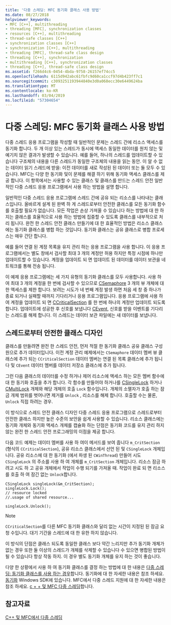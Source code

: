 ```yaml
---
title: '다중 스레딩: MFC 동기화 클래스 사용 방법'
ms.date: 08/27/2018
helpviewer_keywords:
- MFC [C++], multithreading
- threading [MFC], synchronization classes
- resources [C++], multithreading
- thread-safe classes [C++]
- synchronization classes [C++]
- synchronization [C++], multithreading
- threading [MFC], thread-safe class design
- threading [C++], synchronization
- multithreading [C++], synchronization classes
- threading [C++], thread-safe class design
ms.assetid: f266d4c6-0454-4bda-9758-26157ef74cc5
ms.openlocfilehash: 6115d942abc61fbfc9d60ca1ccf97d4b423ff7c1
ms.sourcegitcommit: c3093251193944840e3d0a068ecc30e6449624ba
ms.translationtype: MT
ms.contentlocale: ko-KR
ms.lasthandoff: 03/04/2019
ms.locfileid: "57304654"
---
```

# <a name="multithreading-how-to-use-the-mfc-synchronization-classes"></a>다중 스레딩: MFC 동기화 클래스 사용 방법

다중 스레드 응용 프로그램을 작성할 때 일반적인 문제는 스레드 간에 리소스 액세스를 동기화 합니다. 두 개 이상 있는 스레드가 동시에 액세스 동일한 데이터를 원치 않는 및 예기치 않은 결과가 발생할 수 있습니다. 예를 들어, 하나의 스레드를 업데이트할 수 있습니다 구조체의 내용을 다른 스레드가 동일한 구조체의 내용을 읽는 동안. 이 알 수 없는 데이터 읽기 스레드에 받을: 이전 데이터를 새로 작성된 된 데이터 또는 둘 모두 수 있습니다. MFC는 다양 한 동기화 및이 문제를 해결 하기 위해 동기화 액세스 클래스를 제공 합니다. 이 항목에서는 사용할 수 있는 클래스 및 클래스를 만드는 스레드 안전 일반적인 다중 스레드 응용 프로그램에서 사용 하는 방법을 설명 합니다.

일반적인 다중 스레드 응용 프로그램에 스레드 간에 공유 되는 리소스를 나타내는 클래스입니다. 올바르게 설계 된 완벽 하 게 스레드로부터 안전한 클래스를 모든 동기화 함수를 호출할 필요가 없습니다. 모든 작업은 손상 가져올 수 있습니다 하는 방법에 대 한 하지는 클래스를 효율적으로 사용 하는 방법에 집중할 수 있도록 클래스를 내부적으로 처리 됩니다. 완전 한 스레드 안전 클래스 만들기에 대 한 효율적인 방법은 리소스 클래스에는 동기화 클래스를 병합 하는 것입니다. 동기화 클래스는 공유 클래스로 병합 프로세스는 매우 간단 합니다.

예를 들어 연결 된 계정 목록을 유지 관리 하는 응용 프로그램을 사용 합니다. 이 응용 프로그램에서는 별도 창에서 검사할 최대 3 개의 계정만 허용 하지만 특정 시점에 하나만 업데이트할 수 있습니다. 계정을 업데이트 되 면 업데이트 된 데이터를 데이터 보관을 네트워크를 통해 전송 됩니다.

이 예제 응용 프로그램에는 세 가지 유형의 동기화 클래스를 모두 사용합니다. 사용 하 여 최대 3 개의 계정을 한 번에 검사할 수 있으므로 [CSemaphore](../mfc/reference/csemaphore-class.md) 3 개의 뷰 개체에 대 한 액세스를 제한 합니다. 보려는 시도가 네 번째 계정 발생 하면 처음 세 창 중 하나가 종료 되거나 실패할 때까지 기다리거나 응용 프로그램입니다. 응용 프로그램에 사용 하 여 계정을 업데이트 되 면 [CCriticalSection](../mfc/reference/ccriticalsection-class.md) 를 한 번에 하나의 계정만 업데이트 되도록 합니다. 업데이트에 성공한 후 신호를 보냅니다 [CEvent](../mfc/reference/cevent-class.md), 신호를 받을 이벤트를 기다리는 스레드를 해제 합니다. 이 스레드는 데이터 보관 파일에는 새 데이터를 보냅니다.

##  <a name="_mfc_designing_a_thread.2d.safe_class"></a> 스레드로부터 안전한 클래스 디자인

클래스를 만들려면 완전 한 스레드 안전, 먼저 적절 한 동기화 클래스 공유 클래스 구성원으로 추가 데이터입니다. 이전 계정 관리 예제에서는 `CSemaphore` 데이터 멤버 뷰 클래스에 추가 되는 `CCriticalSection` 데이터 멤버는 연결 된 목록 클래스에 추가 됩니다 및 `CEvent` 데이터 멤버를 데이터 저장소 클래스에 추가 됩니다.

그런 다음 클래스의 데이터를 수정 하거나 제어 리소스에 액세스 하는 모든 멤버 함수에 대 한 동기화 호출을 추가 합니다. 각 함수를 만들어야 하거나를 [CSingleLock](../mfc/reference/csinglelock-class.md) 하거나 [CMultiLock](../mfc/reference/cmultilock-class.md) 개체와 해당 개체의 호출 `Lock` 함수입니다. 개체의 소멸자가 호출 하는 잠금 개체 범위를 벗어나면 제거를 `Unlock` , 리소스를 해제 합니다. 호출할 수는 물론, `Unlock` 직접 하려는 경우.

이 방식으로 스레드 안전 클래스 디자인 다중 스레드 응용 프로그램으로 스레드로부터 안전한 클래스 하지만 높은 수준의 보안을 쉽게 사용할 수 있습니다. 리소스 클래스에는 동기화 개체와 동기화 액세스 개체를 캡슐화 하는 단점은 동기화 코드를 유지 관리 하지 않는 완전 한 스레드 안전 프로그래밍의 이점을 제공 합니다.

다음 코드 예제는 데이터 멤버를 사용 하 여이 메서드를 보여 줍니다 `m_CritSection` (형식의 `CCriticalSection`), 공유 리소스 클래스에서 선언 된 및 `CSingleLock` 개체입니다. 공유 리소스에 대 한 동기화 (에서 파생 된 `CWinThread`) 만들어 시도 `CSingleLock` 의 주소를 사용 하 여 개체를 `m_CritSection` 개체입니다. 리소스 잠금 하려고 시도 하 고 공유 개체에서 작업이 수행 되기를 가져올 때. 작업이 완료 되 면 리소스를 호출 하 여 잠긴 없는 `Unlock`합니다.

```
CSingleLock singleLock(&m_CritSection);
singleLock.Lock();
// resource locked
//.usage of shared resource...

singleLock.Unlock();
```

> [!NOTE]
> `CCriticalSection`를 다른 MFC 동기화 클래스와 달리 없는 시간이 지정된 된 잠금 요청 수입니다. 대기 기간을 스레드에 대 한 유한 하지 않습니다.

이 방식의 단점은 클래스 되도록 동일한 클래스 보다 약간 느리지만 추가 동기화 개체가 없는 경우 또한 둘 이상의 스레드가 개체를 삭제할 수 있습니다 수 있으면 병합된 방법이 될 수 있습니다 항상 작동 하지. 이 경우 별도 동기화 개체를 유지 하는 것이 좋습니다.

다양 한 상황에서 사용 하 여 동기화 클래스를 결정 하는 방법에 대 한 내용은 [다중 스레딩: 동기화 클래스를 사용 하는 경우](multithreading-when-to-use-the-synchronization-classes.md)합니다. 동기화에 대 한 자세한 내용은 참조 하세요. [동기화](/windows/desktop/Sync/synchronization) Windows SDK에 있습니다. MFC에서 다중 스레드 지원에 대 한 자세한 내용은 참조 하세요. [c + + 및 MFC 다중 스레딩](multithreading-with-cpp-and-mfc.md)합니다.

## <a name="see-also"></a>참고자료

[C++ 및 MFC에서 다중 스레딩](multithreading-with-cpp-and-mfc.md)
